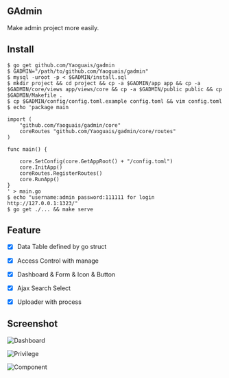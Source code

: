 ## GAdmin

Make admin project more easily.



## Install

```
$ go get github.com/Yaoguais/gadmin
$ GADMIN="/path/to/github.com/Yaoguais/gadmin"
$ mysql -uroot -p < $GADMIN/install.sql
$ mkdir project && cd project && cp -a $GADMIN/app app && cp -a $GADMIN/core/views app/views/core && cp -a $GADMIN/public public && cp $GADMIN/Makefile .
$ cp $GADMIN/config/config.toml.example config.toml && vim config.toml
$ echo 'package main

import (
    "github.com/Yaoguais/gadmin/core"
    coreRoutes "github.com/Yaoguais/gadmin/core/routes"
)

func main() {

    core.SetConfig(core.GetAppRoot() + "/config.toml")
    core.InitApp()
    coreRoutes.RegisterRoutes()
    core.RunApp()
}
' > main.go
$ echo "username:admin password:111111 for login http://127.0.0.1:1323/"
$ go get ./... && make serve
```



## Feature

- [x] Data Table defined by go struct
- [x] Access Control with manage
- [x] Dashboard & Form & Icon & Button
- [x] Ajax Search Select
- [x] Uploader with process



## Screenshot

![Dashboard](https://github.com/Yaoguais/gadmin/raw/master/screenshot/dashboard.png)

![Privilege](https://github.com/Yaoguais/gadmin/raw/master/screenshot/privilege.png)

![Component](https://github.com/Yaoguais/gadmin/raw/master/screenshot/component.png)